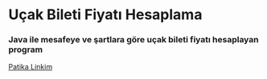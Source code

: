 # Uçak Bileti Fiyatı Hesaplama

### Java ile mesafeye ve şartlara göre uçak bileti fiyatı hesaplayan program

[Patika Linkim](https://app.patika.dev/burakkartalq7)
